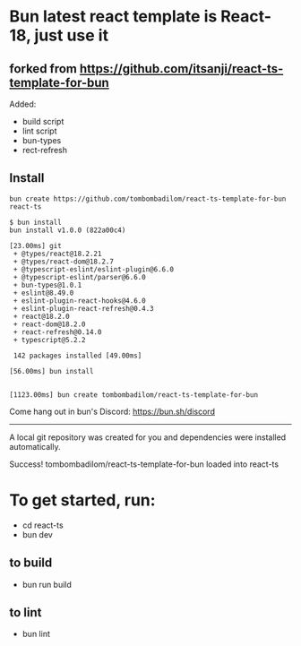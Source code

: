 # Bun latest react template is React-18, just use it
## forked from https://github.com/itsanji/react-ts-template-for-bun

Added: 
* build script
* lint script
* bun-types
* rect-refresh

## Install

```
bun create https://github.com/tombombadilom/react-ts-template-for-bun react-ts

$ bun install
bun install v1.0.0 (822a00c4)

[23.00ms] git
 + @types/react@18.2.21
 + @types/react-dom@18.2.7
 + @typescript-eslint/eslint-plugin@6.6.0
 + @typescript-eslint/parser@6.6.0
 + bun-types@1.0.1
 + eslint@8.49.0
 + eslint-plugin-react-hooks@4.6.0
 + eslint-plugin-react-refresh@0.4.3
 + react@18.2.0
 + react-dom@18.2.0
 + react-refresh@0.14.0
 + typescript@5.2.2

 142 packages installed [49.00ms]

[56.00ms] bun install


[1123.00ms] bun create tombombadilom/react-ts-template-for-bun

```

Come hang out in bun's Discord: https://bun.sh/discord

-----

A local git repository was created for you and dependencies were installed automatically.

Success! tombombadilom/react-ts-template-for-bun loaded into react-ts

# To get started, run:

* cd react-ts
* bun dev

## to build 
* bun run build

## to lint 
* bun lint
 
